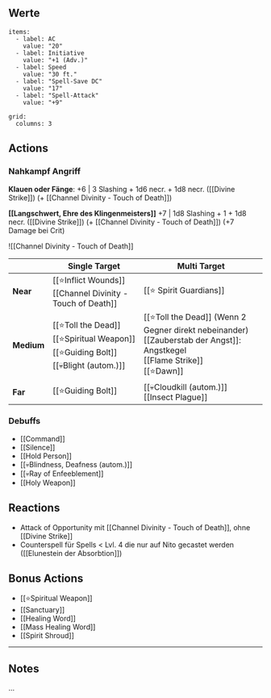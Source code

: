 ## Werte

```stats
items:
  - label: AC
    value: "20"
  - label: Initiative
    value: "+1 (Adv.)"
  - label: Speed
    value: "30 ft."
  - label: "Spell-Save DC"
    value: "17"
  - label: "Spell-Attack"
    value: "+9"

grid:
  columns: 3
```

## Actions

### Nahkampf Angriff
**Klauen oder Fänge**:
+6 | 3 Slashing + 1d6 necr. + 1d8 necr. ([[Divine Strike]]) (+ [[Channel Divinity - Touch of Death]])

**[[Langschwert, Ehre des Klingenmeisters]]**
+7 | 1d8 Slashing + 1 + 1d8 necr. ([[Divine Strike]]) (+ [[Channel Divinity - Touch of Death]]) (+7 Damage bei Crit)

![[Channel Divinity - Touch of Death]]

|            | Single Target                                                                             | Multi Target                                                                                                                   |
| ---------- | ----------------------------------------------------------------------------------------- | ------------------------------------------------------------------------------------------------------------------------------ |
| **Near**   | [[⭐Inflict Wounds]]<br>[[Channel Divinity - Touch of Death]]<br>                          | [[⭐ Spirit Guardians]]                                                                                                         |
| **Medium** | [[⭐Toll the Dead]]<br>[[⭐Spiritual Weapon]]<br>[[⭐Guiding Bolt]]<br>[[💀Blight (autom.)]] | [[⭐Toll the Dead]] (Wenn 2 Gegner direkt nebeinander)<br>[[Zauberstab der Angst]]: Angstkegel<br>[[Flame Strike]]<br>[[⭐Dawn]] |
| **Far**    | [[⭐Guiding Bolt]]                                                                         | [[💀Cloudkill (autom.)]]<br>[[Insect Plague]]                                                                                  |
### Debuffs

- [[Command]]
- [[Silence]]
- [[Hold Person]]
- [[💀Blindness, Deafness (autom.)]]
- [[💀Ray of Enfeeblement]]
- [[Holy Weapon]]

## Reactions

- Attack of Opportunity mit [[Channel Divinity - Touch of Death]], ohne [[Divine Strike]]
- Counterspell für Spells < Lvl. 4 die nur auf Nito gecastet werden ([[Elunestein der Absorbtion]])

## Bonus Actions

- [[⭐Spiritual Weapon]]
- [[Sanctuary]]
- [[Healing Word]]
- [[Mass Healing Word]]
- [[Spirit Shroud]]

--- 
## Notes

...